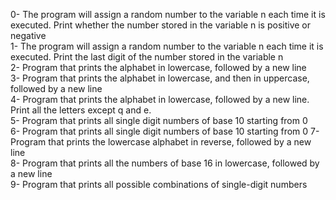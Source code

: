 0- The program will assign a random number to the variable n each time it is executed. Print whether the number stored in the variable n is positive or negative</br>
1- The program will assign a random number to the variable n each time it is executed. Print the last digit of the number stored in the variable n</br>
2- Program that prints the alphabet in lowercase, followed by a new line</br>
3- Program that prints the alphabet in lowercase, and then in uppercase, followed by a new line</br>
4- Program that prints the alphabet in lowercase, followed by a new line. Print all the letters except q and e.</br>
5- Program that prints all single digit numbers of base 10 starting from 0</br>
6- Program that prints all single digit numbers of base 10 starting from 0
7- Program that prints the lowercase alphabet in reverse, followed by a new line</br>
8- Program that prints all the numbers of base 16 in lowercase, followed by a new line</br>
9- Program that prints all possible combinations of single-digit numbers
